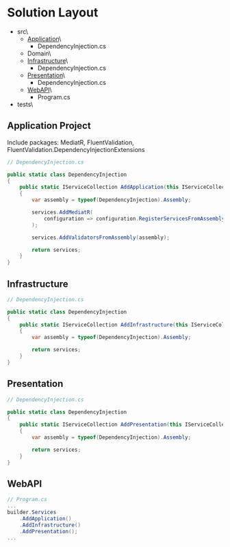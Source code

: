 # Solution Layout
* src\
  * [Application](#application-project)\
    * DependencyInjection.cs
  * Domain\
  * [Infrastructure](#infrastructure)\
    * DependencyInjection.cs
  * [Presentation](#presentation)\
    * DependencyInjection.cs
  * [WebAPI](#webapi)\
    * Program.cs
* tests\

## Application Project
Include packages: MediatR, FluentValidation, FluentValidation.DependencyInjectionExtensions
```csharp
// DependencyInjection.cs

public static class DependencyInjection
{
    public static IServiceCollection AddApplication(this IServiceCollection services)
    {
        var assembly = typeof(DependencyInjection).Assembly;

        services.AddMediatR(
            configuration => configuration.RegisterServicesFromAssembly(assembly)
        );

        services.AddValidatorsFromAssembly(assembly);

        return services;
    }
}
```

## Infrastructure
```csharp
// DependencyInjection.cs

public static class DependencyInjection
{
    public static IServiceCollection AddInfrastructure(this IServiceCollection services)
    {
        var assembly = typeof(DependencyInjection).Assembly;       

        return services;
    }
}
```

## Presentation
```csharp
// DependencyInjection.cs

public static class DependencyInjection
{
    public static IServiceCollection AddPresentation(this IServiceCollection services)
    {
        var assembly = typeof(DependencyInjection).Assembly;       

        return services;
    }
}
```

## WebAPI
```csharp
// Program.cs
...
builder.Services
    .AddApplication()
    .AddInfrastructure()
    .AddPresentation();
...
```
